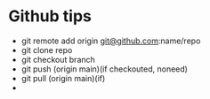 # Github tips
- git remote add origin git@github.com:name/repo
- git clone repo
- git checkout branch
- git push (origin main)(if checkouted, noneed)
- git pull (origin main)(if)
- 